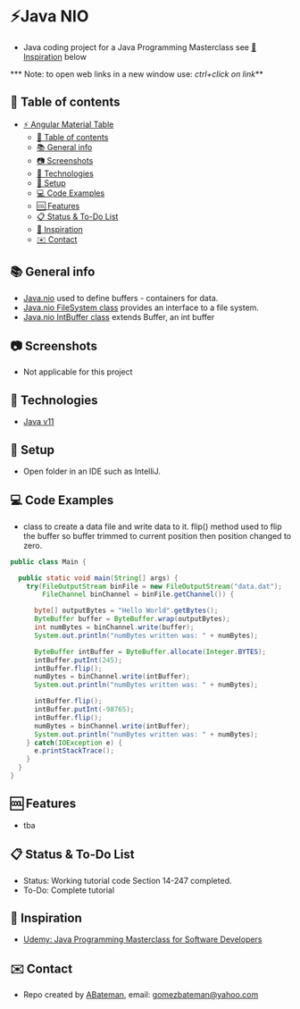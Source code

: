 # :zap:Java NIO
 
* Java coding project for a Java Programming Masterclass see [:clap: Inspiration](#clap-inspiration) below

*** Note: to open web links in a new window use: _ctrl+click on link_**

## :page_facing_up: Table of contents

* [:zap: Angular Material Table](#zap-angular-material-table)
  * [:page_facing_up: Table of contents](#page_facing_up-table-of-contents)
  * [:books: General info](#books-general-info)
  * [:camera: Screenshots](#camera-screenshots)
  * [:signal_strength: Technologies](#signal_strength-technologies)
  * [:floppy_disk: Setup](#floppy_disk-setup)
  * [:computer: Code Examples](#computer-code-examples)
  * [:cool: Features](#cool-features)
  * [:clipboard: Status & To-Do List](#clipboard-status--to-do-list)
  * [:clap: Inspiration](#clap-inspiration)
  * [:envelope: Contact](#envelope-contact)

## :books: General info

* [Java.nio](https://docs.oracle.com/javase/8/docs/api/java/nio/package-summary.html) used to define buffers - containers for data.
* [Java.nio FileSystem class](https://docs.oracle.com/javase/7/docs/api/java/nio/file/FileSystem.html) provides an interface to a file system.
* [Java.nio IntBuffer class](https://docs.oracle.com/javase/9/docs/api/java/nio/IntBuffer.html) extends Buffer, an int buffer

## :camera: Screenshots

* Not applicable for this project

## :signal_strength: Technologies

* [Java v11](https://www.java.com/en/)

## :floppy_disk: Setup

* Open folder in an IDE such as IntelliJ.

## :computer: Code Examples

* class to create a data file and write data to it. flip() method used to flip the buffer so buffer trimmed to current position then position changed to zero.

```java
public class Main {

  public static void main(String[] args) {
    try(FileOutputStream binFile = new FileOutputStream("data.dat");
        FileChannel binChannel = binFile.getChannel()) {

      byte[] outputBytes = "Hello World".getBytes();
      ByteBuffer buffer = ByteBuffer.wrap(outputBytes);
      int numBytes = binChannel.write(buffer);
      System.out.println("numBytes written was: " + numBytes);

      ByteBuffer intBuffer = ByteBuffer.allocate(Integer.BYTES);
      intBuffer.putInt(245);
      intBuffer.flip();
      numBytes = binChannel.write(intBuffer);
      System.out.println("numBytes written was: " + numBytes);

      intBuffer.flip();
      intBuffer.putInt(-98765);
      intBuffer.flip();
      numBytes = binChannel.write(intBuffer);
      System.out.println("numBytes written was: " + numBytes);
    } catch(IOException e) {
      e.printStackTrace();
    }
  }
}
```

## :cool: Features

* tba

## :clipboard: Status & To-Do List

* Status: Working tutorial code Section 14-247 completed.
* To-Do: Complete tutorial

## :clap: Inspiration

* [Udemy: Java Programming Masterclass for Software Developers](https://www.udemy.com/course/java-the-complete-java-developer-course/learn/lecture/3561816#overview)

## :envelope: Contact

* Repo created by [ABateman](https://www.andrewbateman.org), email: gomezbateman@yahoo.com
